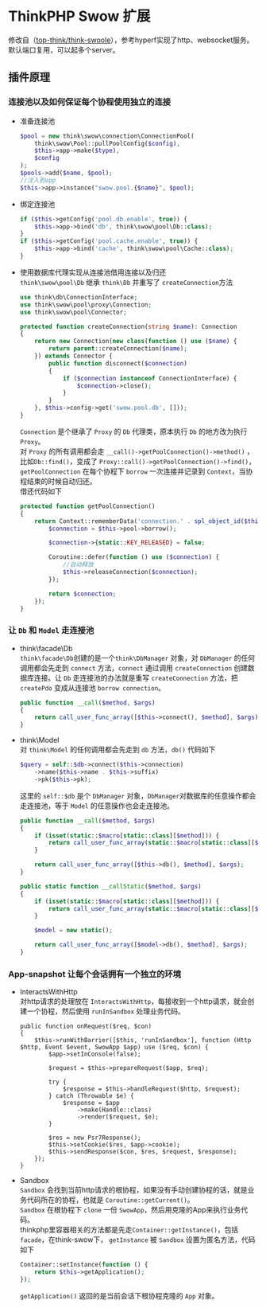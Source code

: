 # ThinkPHP Swow 扩展

修改自（[top-think/think-swoole](https://github.com/top-think/think-swoole)），参考hyperf实现了http、websocket服务。  
默认端口复用，可以起多个server。

## 插件原理
### 连接池以及如何保证每个协程使用独立的连接  
- 准备连接池  
    ```php
    $pool = new think\swow\connection\ConnectionPool(
        think\swow\Pool::pullPoolConfig($config),
        $this->app->make($type),
        $config
    );
    $pools->add($name, $pool);
    //注入到app
    $this->app->instance("swow.pool.{$name}", $pool);
    ```
- 绑定连接池  
    ```php
    if ($this->getConfig('pool.db.enable', true)) {
        $this->app->bind('db', think\swow\pool\Db::class);
    }
    if ($this->getConfig('pool.cache.enable', true)) {
        $this->app->bind('cache', think\swow\pool\Cache::class);
    }
    ```
- 使用数据库代理实现从连接池借用连接以及归还  
    `think\swow\pool\Db` 继承 `think\Db` 并重写了 `createConnection`方法
    ```php
    use think\db\ConnectionInterface;
    use think\swow\pool\proxy\Connection;
    use think\swow\pool\Connector;

    protected function createConnection(string $name): Connection
    {
        return new Connection(new class(function () use ($name) {
            return parent::createConnection($name);
        }) extends Connector {
            public function disconnect($connection)
            {
                if ($connection instanceof ConnectionInterface) {
                    $connection->close();
                }
            }
        }, $this->config->get('swow.pool.db', []));
    }
    ```
    `Connection` 是个继承了 `Proxy` 的 `Db` 代理类，原本执行 `Db` 的地方改为执行 `Proxy`。  
    对 `Proxy` 的所有调用都会走 `__call()->getPoolConnection()->method()` ，比如`Db::find()`，变成了 `Proxy::call()->getPoolConnection()->find()`，`getPoolConnection` 在每个协程下 `borrow` 一次连接并记录到 `Context`，当协程结束的时候自动归还。  
    借还代码如下  
    ```php
    protected function getPoolConnection()
    {
        return Context::rememberData('connection.' . spl_object_id($this), function () {
            $connection = $this->pool->borrow();

            $connection->{static::KEY_RELEASED} = false;

            Coroutine::defer(function () use ($connection) {
                //自动释放
                $this->releaseConnection($connection);
            });

            return $connection;
        });
    }
    ```
### 让 `Db` 和 `Model` 走连接池  
- think\facade\Db  
    `think\facade\Db`创建的是一个`think\DbManager` 对象，对 `DbManager` 的任何调用都会先走到 `connect` 方法，`connect` 通过调用 `createConnection` 创建数据库连接。让 `Db` 走连接池的办法就是重写 `createConnection` 方法，把 `createPdo` 变成从连接池 `borrow connection`。  
    ```php
    public function __call($method, $args)
    {
        return call_user_func_array([$this->connect(), $method], $args);
    }
    ```
- think\Model  
    对 `think\Model` 的任何调用都会先走到 `db` 方法，`db()` 代码如下  
    ```php
    $query = self::$db->connect($this->connection)
        ->name($this->name . $this->suffix)
        ->pk($this->pk);
    ``` 
    这里的 `self::$db` 是个 `DbManager` 对象，`DbManager`对数据库的任意操作都会走连接池，等于 `Model` 的任意操作也会走连接池。  
    ```php
    public function __call($method, $args)
    {
        if (isset(static::$macro[static::class][$method])) {
            return call_user_func_array(static::$macro[static::class][$method]->bindTo($this, static::class), $args);
        }

        return call_user_func_array([$this->db(), $method], $args);
    }

    public static function __callStatic($method, $args)
    {
        if (isset(static::$macro[static::class][$method])) {
            return call_user_func_array(static::$macro[static::class][$method]->bindTo(null, static::class), $args);
        }

        $model = new static();

        return call_user_func_array([$model->db(), $method], $args);
    }
    ```
### App-snapshot 让每个会话拥有一个独立的环境
- InteractsWithHttp  
    对http请求的处理放在 `InteractsWithHttp`，每接收到一个http请求，就会创建一个协程，然后使用 `runInSandbox` 处理业务代码。  
    ```
    public function onRequest($req, $con)
    {
        $this->runWithBarrier([$this, 'runInSandbox'], function (Http $http, Event $event, SwowApp $app) use ($req, $con) {
            $app->setInConsole(false);

            $request = $this->prepareRequest($app, $req);

            try {
                $response = $this->handleRequest($http, $request);
            } catch (Throwable $e) {
                $response = $app
                    ->make(Handle::class)
                    ->render($request, $e);
            }

            $res = new Psr7Response();
            $this->setCookie($res, $app->cookie);
            $this->sendResponse($con, $res, $request, $response);
        });
    }
    ```
- Sandbox  
    `Sandbox` 会找到当前http请求的根协程，如果没有手动创建协程的话，就是业务代码所在的协程，也就是 `Coroutine::getCurrent()`。  
    `Sandbox` 在根协程下 `clone` 一份 `SwowApp`，然后用克隆的App来执行业务代码。  
    thinkphp里容器相关的方法都是先走`Container::getInstance()`，包括`facade`，在think-swow下， `getInstance` 被 `Sandbox` 设置为匿名方法，代码如下  
    ```php
    Container::setInstance(function () {
        return $this->getApplication();
    });
    ```
    `getApplication()` 返回的是当前会话下根协程克隆的 `App` 对象。